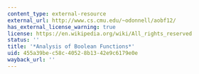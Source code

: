 ```yaml
---
content_type: external-resource
external_url: http://www.cs.cmu.edu/~odonnell/aobf12/
has_external_license_warning: true
license: https://en.wikipedia.org/wiki/All_rights_reserved
status: ''
title: '*Analysis of Boolean Functions*'
uid: 455a39be-c58c-4052-8b13-42e9c6179e0e
wayback_url: ''
---
```

